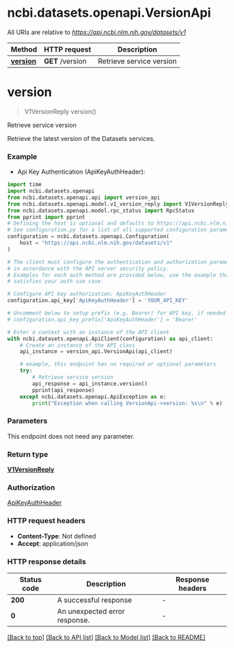 # ncbi.datasets.openapi.VersionApi

All URIs are relative to *https://api.ncbi.nlm.nih.gov/datasets/v1*

Method | HTTP request | Description
------------- | ------------- | -------------
[**version**](VersionApi.md#version) | **GET** /version | Retrieve service version


# **version**
> V1VersionReply version()

Retrieve service version

Retrieve the latest version of the Datasets services.

### Example

* Api Key Authentication (ApiKeyAuthHeader):

```python
import time
import ncbi.datasets.openapi
from ncbi.datasets.openapi.api import version_api
from ncbi.datasets.openapi.model.v1_version_reply import V1VersionReply
from ncbi.datasets.openapi.model.rpc_status import RpcStatus
from pprint import pprint
# Defining the host is optional and defaults to https://api.ncbi.nlm.nih.gov/datasets/v1
# See configuration.py for a list of all supported configuration parameters.
configuration = ncbi.datasets.openapi.Configuration(
    host = "https://api.ncbi.nlm.nih.gov/datasets/v1"
)

# The client must configure the authentication and authorization parameters
# in accordance with the API server security policy.
# Examples for each auth method are provided below, use the example that
# satisfies your auth use case.

# Configure API key authorization: ApiKeyAuthHeader
configuration.api_key['ApiKeyAuthHeader'] = 'YOUR_API_KEY'

# Uncomment below to setup prefix (e.g. Bearer) for API key, if needed
# configuration.api_key_prefix['ApiKeyAuthHeader'] = 'Bearer'

# Enter a context with an instance of the API client
with ncbi.datasets.openapi.ApiClient(configuration) as api_client:
    # Create an instance of the API class
    api_instance = version_api.VersionApi(api_client)

    # example, this endpoint has no required or optional parameters
    try:
        # Retrieve service version
        api_response = api_instance.version()
        pprint(api_response)
    except ncbi.datasets.openapi.ApiException as e:
        print("Exception when calling VersionApi->version: %s\n" % e)
```


### Parameters
This endpoint does not need any parameter.

### Return type

[**V1VersionReply**](V1VersionReply.md)

### Authorization

[ApiKeyAuthHeader](../README.md#ApiKeyAuthHeader)

### HTTP request headers

 - **Content-Type**: Not defined
 - **Accept**: application/json


### HTTP response details

| Status code | Description | Response headers |
|-------------|-------------|------------------|
**200** | A successful response |  -  |
**0** | An unexpected error response. |  -  |

[[Back to top]](#) [[Back to API list]](../README.md#documentation-for-api-endpoints) [[Back to Model list]](../README.md#documentation-for-models) [[Back to README]](../README.md)

